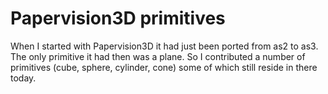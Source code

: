 <!--
  id: 2284
  slug: papervision3d-primitives
  type: fortpolio
  categories: game, open source, 3D
  tags: 3D, ActionScript, Flash, open source, concept
  clients: 
  collaboration: 
  prizes: 
  thumbnail: primitives.jpg
  image: primitives.jpg
  images: primitives.jpg
  inCv: false
  inPortfolio: true
  dateFrom: 2007-02-01
  dateTo: 2007-02-01
-->

# Papervision3D primitives

<p>When I started with Papervision3D it had just been ported from as2 to as3. The only primitive it had then was a plane. So I contributed a number of primitives (cube, sphere, cylinder, cone) some of which still reside in there today.</p>